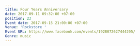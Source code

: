```yaml
---
title: Four Years Anniversary
date: 2017-09-11 09:32:00 +07:00
position: 23
Event date: 2017-09-15 21:00:00 +07:00
Venue: 'Rockstore '
Event URL: https://www.facebook.com/events/1928072627444205/
Genre: music
---
```



